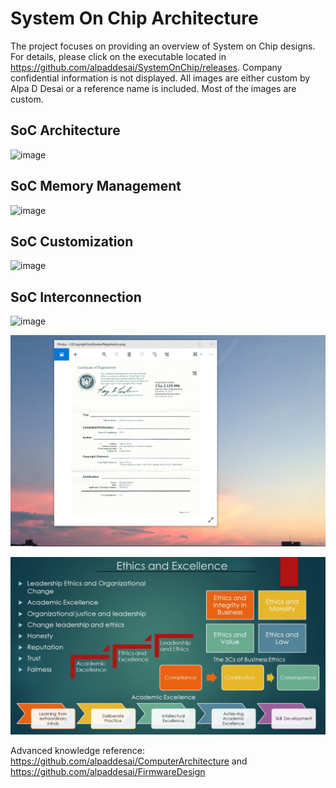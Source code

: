  # System On Chip Architecture

The project focuses on providing an overview of System on Chip designs. For details, please click on the executable located in https://github.com/alpaddesai/SystemOnChip/releases. Company confidential information is not displayed. All images are either custom by Alpa D Desai or a reference name is included. Most of the images are custom. 

## SoC Architecture
![image](SoC.png)

## SoC Memory Management
![image](MemoryAddressing.png)

## SoC Customization
![image](SoCCustomization.png)

## SoC Interconnection
![image](Interconnect.png)

![image](USCopyrightCertificate.png)

![image](Ethics.jpg)

Advanced knowledge reference: https://github.com/alpaddesai/ComputerArchitecture and https://github.com/alpaddesai/FirmwareDesign
